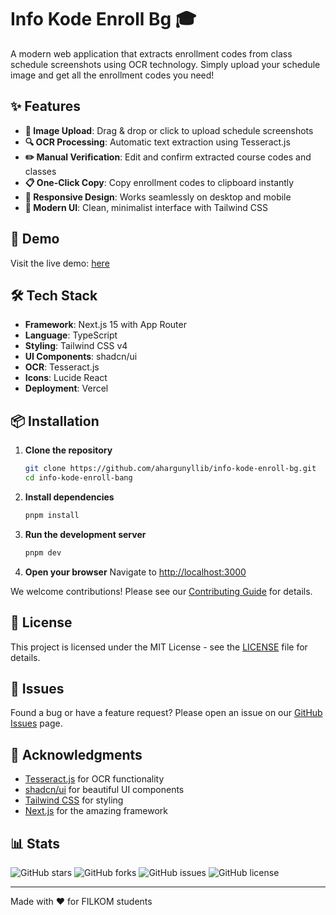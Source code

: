 # Info Kode Enroll Bg 🎓

A modern web application that extracts enrollment codes from class schedule screenshots using OCR technology. Simply upload your schedule image and get all the enrollment codes you need!

## ✨ Features

- **📸 Image Upload**: Drag & drop or click to upload schedule screenshots
- **🔍 OCR Processing**: Automatic text extraction using Tesseract.js
- **✏️ Manual Verification**: Edit and confirm extracted course codes and classes
- **📋 One-Click Copy**: Copy enrollment codes to clipboard instantly
- **📱 Responsive Design**: Works seamlessly on desktop and mobile
- **🎨 Modern UI**: Clean, minimalist interface with Tailwind CSS

## 🚀 Demo

Visit the live demo: [here](https://info-kode-enroll-bg.ahargunyllib.dev)

## 🛠️ Tech Stack

- **Framework**: Next.js 15 with App Router
- **Language**: TypeScript
- **Styling**: Tailwind CSS v4
- **UI Components**: shadcn/ui
- **OCR**: Tesseract.js
- **Icons**: Lucide React
- **Deployment**: Vercel

## 📦 Installation

1. **Clone the repository**
   ```bash
   git clone https://github.com/ahargunyllib/info-kode-enroll-bg.git
   cd info-kode-enroll-bang
   ```

2. **Install dependencies**
   ```bash
   pnpm install
   ```

3. **Run the development server**
   ```bash
   pnpm dev
   ```

4. **Open your browser**
   Navigate to [http://localhost:3000](http://localhost:3000)

We welcome contributions! Please see our [Contributing Guide](CONTRIBUTING.md) for details.

## 📝 License

This project is licensed under the MIT License - see the [LICENSE](LICENSE) file for details.

## 🐛 Issues

Found a bug or have a feature request? Please open an issue on our [GitHub Issues](https://github.com/ahargunyllib/info-kode-enroll-bg/issues) page.

## 🙏 Acknowledgments

- [Tesseract.js](https://tesseract.projectnaptha.com/) for OCR functionality
- [shadcn/ui](https://ui.shadcn.com/) for beautiful UI components
- [Tailwind CSS](https://tailwindcss.com/) for styling
- [Next.js](https://nextjs.org/) for the amazing framework

## 📊 Stats

![GitHub stars](https://img.shields.io/github/stars/ahargunyllib/info-kode-enroll-bg)
![GitHub forks](https://img.shields.io/github/forks/ahargunyllib/info-kode-enroll-bg)
![GitHub issues](https://img.shields.io/github/issues/ahargunyllib/info-kode-enroll-bg)
![GitHub license](https://img.shields.io/github/license/ahargunyllib/info-kode-enroll-bg)

---

Made with ❤️ for FILKOM students
